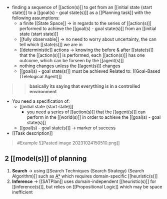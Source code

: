 - finding a sequence of [[action(s)]] to get from an [[initial state (start state)]] to a [[goal(s) - goal state(s)]] as a [[Planning task]] with the following assumptions:
	-  a finite [[State Space]] → in regards to the series of [[action(s)]] performed to achieve the [[goal(s) - goal state(s)]] from an [[initial state (start state)]]
	- [[fully observable]] → no need to worry about uncertainty, the can tell which [[state(s)]] we are in
	- [[deterministic]] actions → knowing the before & after [[state(s)]] that the [[action(s)]] is performed, each [[action(s)]] has one outcome, which can be forseen by the [[agent(s)]]
	- nothing changes unless the [[agent(s)]] changes
	- [[goal(s) - goal state(s)]] must be achieved
Related to: [[Goal-Based (Telelogical Agent)]]

>>**basically its saying that everything is in a controlled environment**
- You need a specification of:
    - [[initial state (start state)]]
        - you need a series of [[action(s)]] that the [[agent(s)]] can perform in the [[world(s)]] in order to achieve the [[goal(s) - goal state(s)]]
    - [[goal(s) - goal state(s)]] → marker of success
- [[Task description]]
>	#Example 
>	![[Pasted image 20231024150510.png]]
## 2 [[model(s)]] of planning
1. **Search** → using [[Search Techniques (Search Strategy) (Search Algorithm)]] such as [A*](https://www.notion.so/week04-Local-Search-Stochastic-Search-74d77c6537cc4e0495da5556ded9709f?pvs=21) which requires domain-specific [[heuristic(s)]]
2. **Inference** → [[SATPlan]] uses domain-independent [[heuristic(s)]] for [[inference(s)]], but relies on [[Propositional Logic]] which may be space inefficient
 
